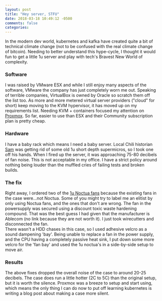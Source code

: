 ```yaml
---
layout: post
title: "Hey server, STFU"
date: 2018-03-18 10:49:12 -0500
comments: false
categories:
---
```


In the modern dev world, kubernetes and kafka have created quite a bit of technical climate change (not to be confused with the real climate change of bitcoin). Needing to better understand this hype-cycle, I thought it would fun to get a little 1u server and play with tech's Bravest New World of complexity.

### Software
I was raised by VMware ESX and while I still enjoy many aspects of the software, VMware the company has just completely worn me out. Speaking of terrible companies, VirtualBox is owned by Oracle so scratch them off the list too. As more and more metered virtual server providers ("cloud" for short) keep moving to the KVM hypervisor, it has moved up on my requirements list. Needing KVM + containers focused my attention on [Proxmox](https://www.proxmox.com/en/). So far, easier to use than ESX and their Community subscription plan is pretty cheap.  

### Hardware
I have a baby rack which means I need a baby server. Local Chili historian [Sam](https://twitter.com/snellingio) was getting rid of some old 1u short depth supermicros, so I took one off his hands.  When I fired up the server, it was approaching 75-80 decibels of fan noise. This is not acceptable in my office. I have a strict policy around nothing being louder than the muffled cries of failing tests and broken builds.  

### The fix
Right away, I ordered two of the [1u Noctua fans](https://noctua.at/en/products/fan/nf-a4x20-pwm) because the existing fans in the case were...not Noctua. Some of you might try to label me an elitist by only using Noctua fans, and the ones that don't are wrong. The fan in the powersupply was secured using a discount toxic waste hardening compound. That was the best guess I had given that the manufacturer is Ablecom (no link because they are not worth it). I just took wirecutters and disconnected the fan.  
There wasn't a HDD chases in this case, so I used adhesive velcro as a sound dampening 'bay'. Being unable to replace a fan in the power supply, and the CPU having a completely passive heat sink, I put down some more velcro for the 'fan bay' and used the 1u noctua's in a side-by-side setup to move air.

### Results
The above fixes dropped the overall noise of the case to around 20-25 decibels. The case does run a little hotter (2C to 5C) than the original setup, but it is worth the silence. Proxmox was a breeze to setup and start using, which means the only thing I can do now to put off learning kubernetes is writing a blog post about making a case more silent.
